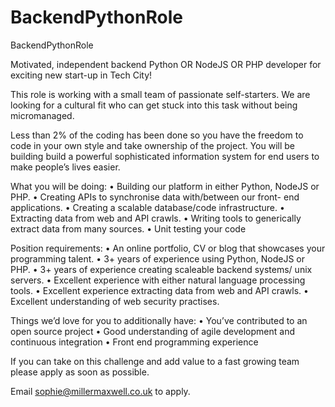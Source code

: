 BackendPythonRole
=================

BackendPythonRole


Motivated, independent backend Python OR NodeJS OR PHP developer for exciting new start-up in Tech City!

This role is working with a small team of passionate self-starters. We are looking for a cultural fit who can get stuck into this task without being micromanaged. 

Less than 2% of the coding has been done so you have the freedom to code in your own style and take ownership of the project. You will be building build a powerful sophisticated information system for end users to make people’s lives easier. 


What you will be doing:
• Building our platform in either Python, NodeJS or PHP.
• Creating APIs to synchronise data with/between our front-
end applications.
• Creating a scalable database/code infrastructure.
• Extracting data from web and API crawls.
• Writing tools to generically extract data from many sources.
• Unit testing your code

Position requirements:
• An online portfolio, CV or blog that showcases your programming talent.
• 3+ years of experience using Python, NodeJS or PHP.
• 3+ years of experience creating scaleable backend systems/
unix servers.
• Excellent experience with either natural language processing
tools.
• Excellent experience extracting data from web and API
crawls.
• Excellent understanding of web security practises.

Things we’d love for you to additionally have:
• You’ve contributed to an open source project
• Good understanding of agile development and continuous
integration
• Front end programming experience

If you can take on this challenge and add value to a fast growing team please apply as soon as possible. 

Email sophie@millermaxwell.co.uk to apply. 
